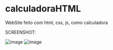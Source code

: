 # calculadoraHTML

WebSite feito com html, css, js, como calculadora

SCREENSHOT:

![image](https://github.com/user-attachments/assets/0dd9080b-532d-4b4d-8cb4-4c4edbfd510f)
![image](https://github.com/user-attachments/assets/a2123e56-1e67-4ea9-a88f-7109f7c8e0c6)

